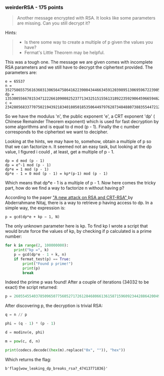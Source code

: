 ### weirderRSA - 175 points
> Another message encrypted with RSA. It looks like some parameters are missing. Can you still decrypt it?

Hints:
> 	- Is there some way to create a multiple of p given the values you have?
> 	- Fermat's Little Theorem may be helpful.

This was a tough one. The message we are given comes with incomplete RSA parameters and we still have to decrypt the ciphertext provided. The parameters are:
```
e = 65537
n = 352758655756163603130656475864162239004344663459120398951306959672239055329877644796995008368282924624780849432051543118959312685532106237568240835778731486989439626252834661294225426875963944816709371554839452465119058016363040631618359944564550348310851045841670935254841385590882490443247265126417117450357
dp = 13530055667815347122266109008252377134325151556131892235929064596659462917644020624855537451062167377041847601387880412738836767351591511886432133011921729
c = 23428056833770750219439218340180501853506449797628734848807388355447212714387039203998085387476974936419607861041793755542930286287098871510394661091846780839592290953853536571372997807697657464569729651718518301857979495046280018444198435962234642736892075369840282923945267377104440625478468507147243879631
```
So we have the modulus 'n', the public exponent 'e', a CRT exponent 'dp' ( Chinese Remainder Theorem exponent) which is used for fast decryption by some algorithms and is equal to d mod (p - 1). Finally the c number corresponds to the ciphertext we want to decipher.

Looking at the hints, we may have to, somehow, obtain a multiple of p so that we can factorize n. It seemed not an easy task, but looking at the dp value, I figured i could , at least, get a multiple of p - 1.
```
dp = d mod (p - 1)
dp = e^-1 mod (p - 1)
dp*e = 1 mod (p - 1)
dp*e - 1 = 0 mod (p - 1) = kp*(p-1) mod (p - 1)
```
Which means that dp*e - 1 is a multiple of p - 1. Now here comes the tricky part, how do we find a way to factorize n without having p? 

According to the paper ["A new attack on RSA and CRT-RSA"
](http://www.math.unicaen.fr/~nitaj/rsa21.pdf) by Abderrahmane Nitaj, there is a way to retrieve p having access to dp. In a simple way, the expression is:
```
p = gcd(dp*e + kp − 1, N)
```
The only unknown parameter here is kp. To find kp I wrote a script that would brute force the values of kp, by checking if p calculated is a prime number:
```python
for k in range(2, 100000000):
    print("kp =", k)
    p = gcd(dp*e - 1 + k, n)
    if fermat_test(p) == True:
        print("Found p prime!")
        print(p)
        break
```
Indeed the prime p was found! After a couple of iterations (34032 to be exact) the script returned: 
```python
p = 26055455403785096507756052717261284680661361587159609234428864200495745804937593432391788843742984937388092567353006541186681512162707243608988678338102797
``` 
After discovering p, the decryption is trivial RSA:
```python
q = n // p

phi = (q - 1) * (p - 1)

d = modinv(e, phi)

m = pow(c, d, n)

print(codecs.decode((hex(m).replace("0x", "")), "hex"))
```
Which returns the flag:
```
b'flag{wow_leaking_dp_breaks_rsa?_47413771836}'
```